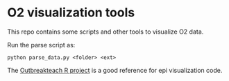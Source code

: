 # O2 visualization tools

This repo contains some scripts and other tools to visualize O2 data.

Run the parse script as:

```python parse_data.py <folder> <ext>```

The [Outbreakteach R project](https://github.com/mrc-ide/outbreakteachR) is a good reference for epi visualization code.


